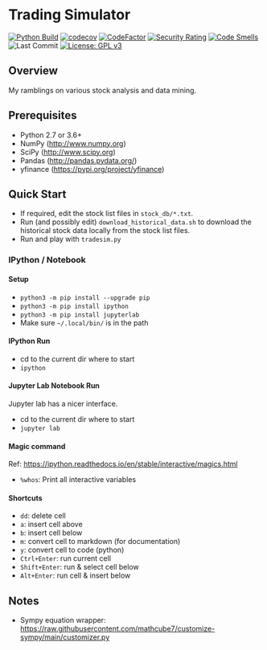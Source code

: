 # Trading Simulator
[![Python Build](https://github.com/mathieugouin/tradesim/actions/workflows/ci.yml/badge.svg)](https://github.com/mathieugouin/tradesim/actions/workflows/ci.yml)
[![codecov](https://codecov.io/gh/mathieugouin/tradesim/branch/master/graph/badge.svg?token=4ZZ9V7NU91)](https://codecov.io/gh/mathieugouin/tradesim)
[![CodeFactor](https://www.codefactor.io/repository/github/mathieugouin/tradesim/badge/master)](https://www.codefactor.io/repository/github/mathieugouin/tradesim/overview/master)
[![Security Rating](https://sonarcloud.io/api/project_badges/measure?project=mathieugouin_tradesim&metric=security_rating)](https://sonarcloud.io/summary/new_code?id=mathieugouin_tradesim)
[![Code Smells](https://sonarcloud.io/api/project_badges/measure?project=mathieugouin_tradesim&metric=code_smells)](https://sonarcloud.io/summary/new_code?id=mathieugouin_tradesim)
![Last Commit](https://img.shields.io/github/last-commit/mathieugouin/tradesim)
[![License: GPL v3](https://img.shields.io/badge/License-GPLv3-blue.svg)](https://www.gnu.org/licenses/gpl-3.0)

## Overview
My ramblings on various stock analysis and data mining.

## Prerequisites
* Python 2.7 or 3.6+
* NumPy (<http://www.numpy.org>)
* SciPy (<http://www.scipy.org>)
* Pandas (<http://pandas.pydata.org/>)
* yfinance (<https://pypi.org/project/yfinance>)

## Quick Start
* If required, edit the stock list files in `stock_db/*.txt`.
* Run (and possibly edit) `download_historical_data.sh` to download the historical stock data locally from the stock list files.
* Run and play with `tradesim.py`

### IPython / Notebook
#### Setup
* `python3 -m pip install --upgrade pip`
* `python3 -m pip install ipython`
* `python3 -m pip install jupyterlab`
* Make sure `~/.local/bin/` is in the path

#### IPython Run
* cd to the current dir where to start
* `ipython`

#### Jupyter Lab Notebook Run
Jupyter lab has a nicer interface.
* cd to the current dir where to start
* `jupyter lab`

#### Magic command
Ref: https://ipython.readthedocs.io/en/stable/interactive/magics.html
* `%whos`: Print all interactive variables

#### Shortcuts
* `dd`: delete cell
* `a`: insert cell above
* `b`: insert cell below
* `m`: convert cell to markdown (for documentation)
* `y`: convert cell to code (python)
* `Ctrl+Enter`: run current cell
* `Shift+Enter`: run & select cell below
* `Alt+Enter`: run cell & insert below

## Notes
* Sympy equation wrapper: https://raw.githubusercontent.com/mathcube7/customize-sympy/main/customizer.py
